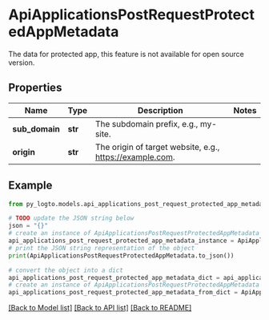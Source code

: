 # ApiApplicationsPostRequestProtectedAppMetadata

The data for protected app, this feature is not available for open source version.

## Properties

Name | Type | Description | Notes
------------ | ------------- | ------------- | -------------
**sub_domain** | **str** | The subdomain prefix, e.g., my-site. | 
**origin** | **str** | The origin of target website, e.g., https://example.com. | 

## Example

```python
from py_logto.models.api_applications_post_request_protected_app_metadata import ApiApplicationsPostRequestProtectedAppMetadata

# TODO update the JSON string below
json = "{}"
# create an instance of ApiApplicationsPostRequestProtectedAppMetadata from a JSON string
api_applications_post_request_protected_app_metadata_instance = ApiApplicationsPostRequestProtectedAppMetadata.from_json(json)
# print the JSON string representation of the object
print(ApiApplicationsPostRequestProtectedAppMetadata.to_json())

# convert the object into a dict
api_applications_post_request_protected_app_metadata_dict = api_applications_post_request_protected_app_metadata_instance.to_dict()
# create an instance of ApiApplicationsPostRequestProtectedAppMetadata from a dict
api_applications_post_request_protected_app_metadata_from_dict = ApiApplicationsPostRequestProtectedAppMetadata.from_dict(api_applications_post_request_protected_app_metadata_dict)
```
[[Back to Model list]](../README.md#documentation-for-models) [[Back to API list]](../README.md#documentation-for-api-endpoints) [[Back to README]](../README.md)



